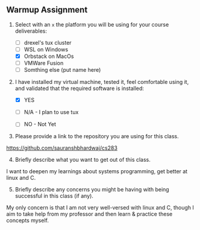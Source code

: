 ## Warmup Assignment

1. Select with an `x` the platform you will be using for your course deliverables:

    - [ ] drexel's tux cluster
    - [ ] WSL on Windows
    - [x] Orbstack on MacOs
    - [ ] VMWare Fusion
    - [ ] Somthing else (put name here)

2. I have installed my virtual machine, tested it, feel comfortable using it, and validated that the required software is installed:

    - [x] YES
    - [ ] N/A - I plan to use tux
    - [ ] NO - Not Yet


3. Please provide a link to the repository you are using for this class.

https://github.com/sauranshbhardwaj/cs283

4. Briefly describe what you want to get out of this class.

I want to deepen my learnings about systems programming, get better at linux and C.

5. Briefly describe any concerns you might be having with being successful in this class (if any).

My only concern is that I am not very well-versed with linux and C, though I aim to take help from my professor and then learn & practice these concepts myself.